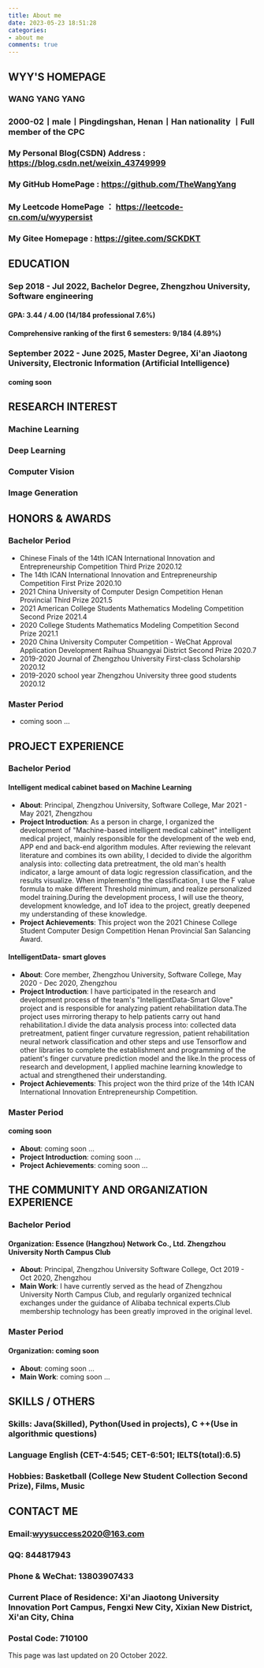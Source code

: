 ```yaml
---
title: About me
date: 2023-05-23 18:51:28
categories:
- about me
comments: true
---
```


## WYY'S HOMEPAGE

### WANG YANG YANG

### 2000-02丨male丨Pingdingshan, Henan丨Han nationality 丨Full member of the CPC

### My Personal Blog(CSDN) Address : <https://blog.csdn.net/weixin_43749999>

### My GitHub HomePage : <https://github.com/TheWangYang>

### My Leetcode HomePage ： <https://leetcode-cn.com/u/wyypersist>

### My Gitee Homepage : <https://gitee.com/SCKDKT>

## EDUCATION

### Sep 2018 - Jul 2022, Bachelor Degree, Zhengzhou University, Software engineering

#### GPA: 3.44 / 4.00 (14/184 professional 7.6%)

#### Comprehensive ranking of the first 6 semesters: 9/184 (4.89%)

### September 2022 - June 2025, Master Degree, Xi'an Jiaotong University, Electronic Information (Artificial Intelligence)

#### coming soon

## RESEARCH INTEREST

### Machine Learning

### Deep Learning

### Computer Vision

### Image Generation

###

## HONORS & AWARDS

### Bachelor Period

* Chinese Finals of the 14th ICAN International Innovation and Entrepreneurship Competition Third Prize 2020.12
* The 14th ICAN International Innovation and Entrepreneurship Competition First Prize 2020.10
* 2021 China University of Computer Design Competition Henan Provincial Third Prize 2021.5
* 2021 American College Students Mathematics Modeling Competition Second Prize 2021.4
* 2020 College Students Mathematics Modeling Competition Second Prize 2021.1
* 2020 China University Computer Competition - WeChat Approval Application Development Raihua Shuangyai District Second Prize 2020.7
* 2019-2020 Journal of  Zhengzhou University  First-class Scholarship 2020.12
* 2019-2020 school year Zhengzhou University three good students 2020.12

### Master Period

* coming soon ...

## PROJECT EXPERIENCE

### Bachelor Period

#### Intelligent medical cabinet based on Machine Learning

* **About**: Principal, Zhengzhou University, Software College, Mar 2021 - May 2021, Zhengzhou
* **Project Introduction**: As a person in charge, I organized the development of "Machine-based intelligent medical cabinet" intelligent medical project, mainly responsible for the development of the web end, APP end and back-end algorithm  modules. After reviewing the relevant literature and combines its own ability, I  decided to divide the algorithm analysis into: collecting data pretreatment, the old man's health indicator, a large amount of data logic regression classification, and the results visualize. When implementing the classification, I use the F value formula to make different Threshold minimum, and realize personalized model training.During the development process, I will use the theory, development knowledge, and IoT idea to the project, greatly deepened my understanding of these knowledge.
* **Project Achievements**: This project won the 2021 Chinese College Student Computer Design Competition Henan Provincial San Salancing Award.

#### IntelligentData- smart gloves

* **About**: Core member, Zhengzhou University, Software College, May 2020 - Dec 2020, Zhengzhou
* **Project Introduction**: I have participated in the research and development process of the team's "IntelligentData-Smart Glove" project and is responsible for analyzing patient rehabilitation data.The project uses mirroring therapy to help patients carry out hand rehabilitation.I divide the data analysis process into: collected data pretreatment, patient finger curvature regression, patient rehabilitation neural network classification and other steps and use Tensorflow  and other libraries to  complete     the establishment and programming of the patient's finger curvature prediction model and the like.In the process of research and development, I applied machine learning knowledge to actual and strengthened their understanding.
* **Project Achievements**: This project won the third prize of the 14th ICAN International Innovation Entrepreneurship Competition.

### Master Period

#### coming soon

* **About**: coming soon ...
* **Project Introduction**: coming soon ...
* **Project Achievements**: coming soon ...

## THE COMMUNITY AND ORGANIZATION EXPERIENCE

### Bachelor Period

#### **Organization**: Essence (Hangzhou) Network Co., Ltd. Zhengzhou University North Campus Club

* **About**: Principal, Zhengzhou University Software College, Oct 2019 - Oct 2020, Zhengzhou
* **Main Work**: I have currently served as the head of Zhengzhou University North Campus Club, and regularly organized technical exchanges under the guidance of  Alibaba technical experts.Club membership technology has been greatly improved in   the original level.

### Master Period

#### **Organization**: coming soon

* **About**: coming soon ...
* **Main Work**: coming soon ...

## SKILLS / OTHERS

### Skills: Java(Skilled), Python(Used in projects), C ++(Use in algorithmic questions)

### Language English (CET-4:545; CET-6:501; IELTS(total):6.5)

### Hobbies: Basketball (College New Student Collection Second Prize), Films, Music

## CONTACT ME

### Email:<wyysuccess2020@163.com>

### QQ: 844817943

### Phone & WeChat: 13803907433

### Current Place of Residence: Xi'an Jiaotong University Innovation Port Campus, Fengxi New City, Xixian New District, Xi'an City, China

### Postal Code: 710100

This page was last updated on 20 October 2022.

